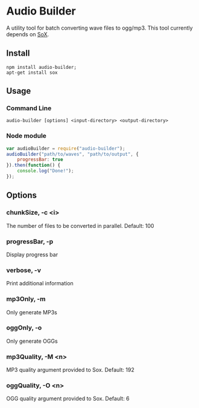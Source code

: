 # Audio Builder

A utility tool for batch converting wave files to ogg/mp3. This tool currently depends on [SoX](http://sox.sourceforge.net/).

## Install
```
npm install audio-builder;
apt-get install sox
```

## Usage

### Command Line
`audio-builder [options] <input-directory> <output-directory>`

### Node module
```javascript
var audioBuilder = require("audio-builder");
audioBuilder("path/to/waves", "path/to/output", {
    progressBar: true
}).then(function() {
    console.log("Done!");
});
```

## Options
### chunkSize, -c &lt;i&gt;
The number of files to be converted in parallel. Default: 100

### progressBar, -p
Display progress bar

### verbose, -v
Print additional information

### mp3Only, -m
Only generate MP3s

### oggOnly, -o
Only generate OGGs

### mp3Quality, -M &lt;n&gt;
MP3 quality argument provided to Sox. Default: 192

### oggQuality, -O &lt;n&gt;
OGG quality argument provided to Sox. Default: 6
